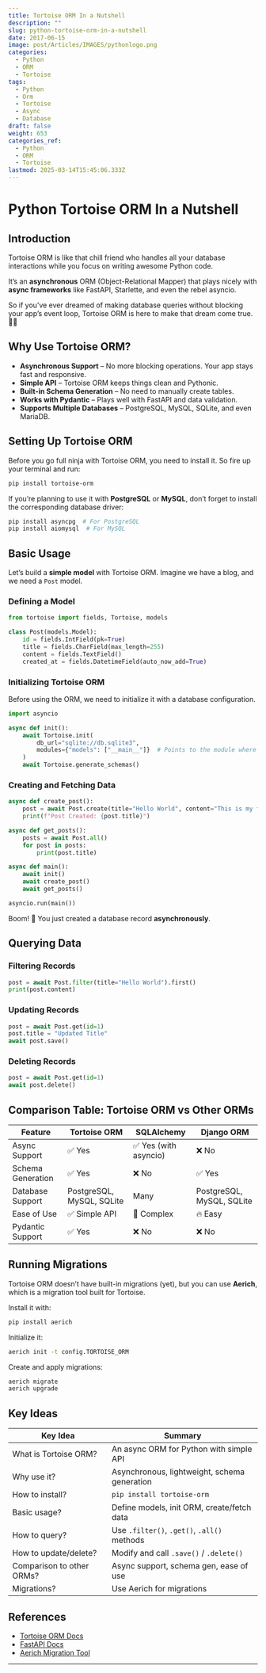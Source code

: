 ```yaml
---
title: Tortoise ORM In a Nutshell
description: ""
slug: python-tortoise-orm-in-a-nutshell
date: 2017-06-15
image: post/Articles/IMAGES/pythonlogo.png
categories:
  - Python
  - ORM
  - Tortoise
tags:
  - Python
  - Orm
  - Tortoise
  - Async
  - Database
draft: false
weight: 653
categories_ref:
  - Python
  - ORM
  - Tortoise
lastmod: 2025-03-14T15:45:06.333Z
---
```

# Python Tortoise ORM In a Nutshell

## Introduction

Tortoise ORM is like that chill friend who handles all your database interactions while you focus on writing awesome Python code.

It’s an **asynchronous** ORM (Object-Relational Mapper) that plays nicely with **async frameworks** like FastAPI, Starlette, and even the rebel asyncio.

So if you’ve ever dreamed of making database queries without blocking your app’s event loop, Tortoise ORM is here to make that dream come true. 🐢✨

## Why Use Tortoise ORM?

* **Asynchronous Support** – No more blocking operations. Your app stays fast and responsive.
* **Simple API** – Tortoise ORM keeps things clean and Pythonic.
* **Built-in Schema Generation** – No need to manually create tables.
* **Works with Pydantic** – Plays well with FastAPI and data validation.
* **Supports Multiple Databases** – PostgreSQL, MySQL, SQLite, and even MariaDB.

## Setting Up Tortoise ORM

Before you go full ninja with Tortoise ORM, you need to install it. So fire up your terminal and run:

```sh
pip install tortoise-orm
```

If you’re planning to use it with **PostgreSQL** or **MySQL**, don’t forget to install the corresponding database driver:

```sh
pip install asyncpg  # For PostgreSQL
pip install aiomysql  # For MySQL
```

## Basic Usage

Let’s build a **simple model** with Tortoise ORM. Imagine we have a blog, and we need a `Post` model.

### Defining a Model

```python
from tortoise import fields, Tortoise, models

class Post(models.Model):
    id = fields.IntField(pk=True)
    title = fields.CharField(max_length=255)
    content = fields.TextField()
    created_at = fields.DatetimeField(auto_now_add=True)
```

### Initializing Tortoise ORM

Before using the ORM, we need to initialize it with a database configuration.

```python
import asyncio

async def init():
    await Tortoise.init(
        db_url="sqlite://db.sqlite3",
        modules={"models": ["__main__"]}  # Points to the module where our models are defined
    )
    await Tortoise.generate_schemas()
```

### Creating and Fetching Data

```python
async def create_post():
    post = await Post.create(title="Hello World", content="This is my first post!")
    print(f"Post Created: {post.title}")

async def get_posts():
    posts = await Post.all()
    for post in posts:
        print(post.title)

async def main():
    await init()
    await create_post()
    await get_posts()

asyncio.run(main())
```

Boom! 🎉 You just created a database record **asynchronously**.

## Querying Data

### Filtering Records

```python
post = await Post.filter(title="Hello World").first()
print(post.content)
```

### Updating Records

```python
post = await Post.get(id=1)
post.title = "Updated Title"
await post.save()
```

### Deleting Records

```python
post = await Post.get(id=1)
await post.delete()
```

## Comparison Table: Tortoise ORM vs Other ORMs

| Feature           | Tortoise ORM              | SQLAlchemy           | Django ORM                |
| ----------------- | ------------------------- | -------------------- | ------------------------- |
| Async Support     | ✅ Yes                     | ✅ Yes (with asyncio) | ❌ No                      |
| Schema Generation | ✅ Yes                     | ❌ No                 | ✅ Yes                     |
| Database Support  | PostgreSQL, MySQL, SQLite | Many                 | PostgreSQL, MySQL, SQLite |
| Ease of Use       | ✅ Simple API              | 🔧 Complex           | 🔥 Easy                   |
| Pydantic Support  | ✅ Yes                     | ❌ No                 | ❌ No                      |

## Running Migrations

Tortoise ORM doesn’t have built-in migrations (yet), but you can use **Aerich**, which is a migration tool built for Tortoise.

Install it with:

```sh
pip install aerich
```

Initialize it:

```sh
aerich init -t config.TORTOISE_ORM
```

Create and apply migrations:

```sh
aerich migrate
aerich upgrade
```

<!-- ## Conclusion

Tortoise ORM is a fantastic choice if you’re working on an **async project** and need a **lightweight, easy-to-use** ORM.

It’s perfect for **FastAPI, Starlette, and any asyncio-based app**.

If you love async programming and hate blocking calls, Tortoise ORM might just become your new best friend. 🐢🚀 -->

## Key Ideas

| Key Idea                  | Summary                                      |
| ------------------------- | -------------------------------------------- |
| What is Tortoise ORM?     | An async ORM for Python with simple API      |
| Why use it?               | Asynchronous, lightweight, schema generation |
| How to install?           | `pip install tortoise-orm`                   |
| Basic usage?              | Define models, init ORM, create/fetch data   |
| How to query?             | Use `.filter()`, `.get()`, `.all()` methods  |
| How to update/delete?     | Modify and call `.save()` / `.delete()`      |
| Comparison to other ORMs? | Async support, schema gen, ease of use       |
| Migrations?               | Use Aerich for migrations                    |

## References

* [Tortoise ORM Docs](https://tortoise-orm.readthedocs.io/)
* [FastAPI Docs](https://fastapi.tiangolo.com/)
* [Aerich Migration Tool](https://github.com/tortoise/aerich)

***
